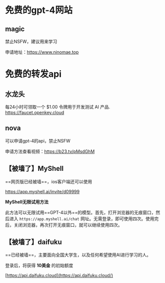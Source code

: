 # 免费的gpt-4网站

## magic

禁止NSFW，建议用来学习

申请地址：https://www.ninomae.top

# 免费的转发api

## 水龙头

每24小时可领取一个 $1.00 令牌用于开发测试 AI 产品.
https://faucet.openkey.cloud

## nova

可以申请gpt-4的api，禁止NSFW

申请方法查看视频：https://b23.tv/pMsdGhM

## 【被墙了】MyShell

==网页版已经被墙==，ios客户端还可以使用

https://app.myshell.ai/invite/d09999

**MyShell无限试用方法**

此方法可以无限试用==GPT-4以外==的模型。首先，打开浏览器的无痕窗口，然后进入 `https://app.myshell.ai/chat` 网址。无需登录，即可使用四次。使用完后，关闭浏览器，再次打开无痕窗口，就可以继续使用四次。

## 【被墙了】daifuku

==已经被墙==，主要面向全国大学生，以及任何希望使用AI进行学习的人。

登录后，将获得 **10美金** 的初始额度

[https://api.daifuku.cloud](https://api.daifuku.cloud/)
